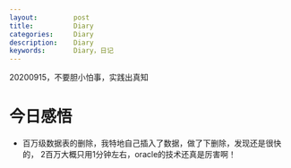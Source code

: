 ```yaml
---
layout:     	post
title:      	Diary
categories: 	Diary
description:   	Diary
keywords: 		Diary，日记 
---
```


20200915，不要胆小怕事，实践出真知

# 今日感悟

- 百万级数据表的删除，我特地自己插入了数据，做了下删除，发现还是很快的， 2百万大概只用1分钟左右，oracle的技术还真是厉害啊！

  


